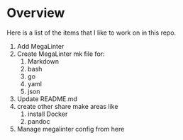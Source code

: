 # Overview

Here is a list of the items that I like to work on in this repo.

1. Add MegaLinter
2. Create MegaLinter mk file for:
   1. Markdown
   2. bash
   3. go
   4. yaml
   5. json
3. Update README.md
4. create other share make areas like
   1. install Docker
   2. pandoc
5. Manage megalinter config from here
